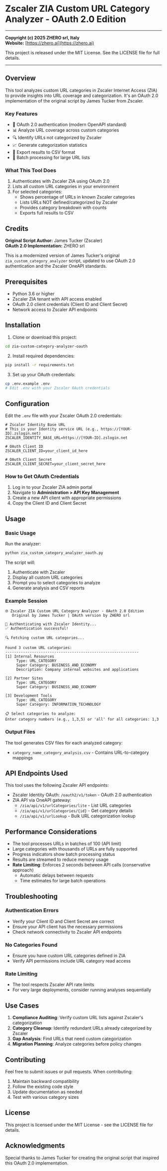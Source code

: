 # Zscaler ZIA Custom URL Category Analyzer - OAuth 2.0 Edition

---

**Copyright (c) 2025 ZHERO srl, Italy**  
**Website:** [https://zhero.ai](https://zhero.ai)

This project is released under the MIT License. See the LICENSE file for full details.

---

## Overview

This tool analyzes custom URL categories in Zscaler Internet Access (ZIA) to provide insights into URL coverage and categorization. It's an OAuth 2.0 implementation of the original script by James Tucker from Zscaler.

### Key Features
- 🔐 OAuth 2.0 authentication (modern OpenAPI standard)
- 📊 Analyze URL coverage across custom categories
- 🔍 Identify URLs not categorized by Zscaler
- 📈 Generate categorization statistics
- 📄 Export results to CSV format
- 🚀 Batch processing for large URL lists

### What This Tool Does
1. Authenticates with Zscaler ZIA using OAuth 2.0
2. Lists all custom URL categories in your environment
3. For selected categories:
   - Shows percentage of URLs in known Zscaler categories
   - Lists URLs NOT defined/categorized by Zscaler
   - Provides category breakdown with counts
   - Exports full results to CSV

## Credits

**Original Script Author:** James Tucker (Zscaler)  
**OAuth 2.0 Implementation:** ZHERO srl

This is a modernized version of James Tucker's original `zia_custom_category_analyzer` script, updated to use OAuth 2.0 authentication and the Zscaler OneAPI standards.

## Prerequisites

- Python 3.6 or higher
- Zscaler ZIA tenant with API access enabled
- OAuth 2.0 client credentials (Client ID and Client Secret)
- Network access to Zscaler API endpoints

## Installation

1. Clone or download this project:
```bash
cd zia-custom-category-analyzer-oauth
```

2. Install required dependencies:
```bash
pip install -r requirements.txt
```

3. Set up your OAuth credentials:
```bash
cp .env.example .env
# Edit .env with your Zscaler OAuth credentials
```

## Configuration

Edit the `.env` file with your Zscaler OAuth 2.0 credentials:

```env
# Zscaler Identity Base URL
# This is your Identity service URL (e.g., https://[YOUR-ID].zslogin.net)
ZSCALER_IDENTITY_BASE_URL=https://[YOUR-ID].zslogin.net

# OAuth Client ID
ZSCALER_CLIENT_ID=your_client_id_here

# OAuth Client Secret
ZSCALER_CLIENT_SECRET=your_client_secret_here
```

### How to Get OAuth Credentials

1. Log in to your Zscaler ZIA admin portal
2. Navigate to **Administration > API Key Management**
3. Create a new API client with appropriate permissions
4. Copy the Client ID and Client Secret

## Usage

### Basic Usage

Run the analyzer:
```bash
python zia_custom_category_analyzer_oauth.py
```

The script will:
1. Authenticate with Zscaler
2. Display all custom URL categories
3. Prompt you to select categories to analyze
4. Generate analysis and CSV reports

### Example Session

```
🌐 Zscaler ZIA Custom URL Category Analyzer - OAuth 2.0 Edition
   Original by James Tucker | OAuth version by ZHERO srl

🔐 Authenticating with Zscaler Identity...
✅ Authentication successful!

🔍 Fetching custom URL categories...

Found 3 custom URL categories:
------------------------------------------------------------
[1] Internal Resources
     Type: URL_CATEGORY
     Super Category: BUSINESS_AND_ECONOMY
     Description: Company internal websites and applications

[2] Partner Sites
     Type: URL_CATEGORY
     Super Category: BUSINESS_AND_ECONOMY

[3] Development Tools
     Type: URL_CATEGORY
     Super Category: INFORMATION_TECHNOLOGY

📋 Select categories to analyze:
Enter category numbers (e.g., 1,3,5) or 'all' for all categories: 1,3
```

### Output Files

The tool generates CSV files for each analyzed category:
- `category_name_category_analysis.csv` - Contains URL-to-category mappings

## API Endpoints Used

This tool uses the following Zscaler API endpoints:
- Zscaler Identity OAuth: `/oauth2/v1/token` - OAuth 2.0 authentication
- ZIA API via OneAPI gateway:
  - `/zia/api/v1/urlCategories/lite` - List URL categories
  - `/zia/api/v1/urlCategories/{id}` - Get category details
  - `/zia/api/v1/urlLookup` - Bulk URL categorization lookup

## Performance Considerations

- The tool processes URLs in batches of 100 (API limit)
- Large categories with thousands of URLs are fully supported
- Progress indicators show batch processing status
- Results are streamed to reduce memory usage
- **Rate Limiting**: Enforces 2 seconds between API calls (conservative approach)
  - Automatic delays between requests
  - Time estimates for large batch operations

## Troubleshooting

### Authentication Errors
- Verify your Client ID and Client Secret are correct
- Ensure your API client has the necessary permissions
- Check network connectivity to Zscaler API endpoints

### No Categories Found
- Ensure you have custom URL categories defined in ZIA
- Verify API permissions include URL category read access

### Rate Limiting
- The tool respects Zscaler API rate limits
- For very large deployments, consider running analyses sequentially

## Use Cases

1. **Compliance Auditing**: Verify custom URL lists against Zscaler's categorization
2. **Category Cleanup**: Identify redundant URLs already categorized by Zscaler
3. **Gap Analysis**: Find URLs that need custom categorization
4. **Migration Planning**: Analyze categories before policy changes

## Contributing

Feel free to submit issues or pull requests. When contributing:
1. Maintain backward compatibility
2. Follow the existing code style
3. Update documentation as needed
4. Test with various category sizes

## License

This project is licensed under the MIT License - see the LICENSE file for details.

## Acknowledgments

Special thanks to James Tucker for creating the original script that inspired this OAuth 2.0 implementation.